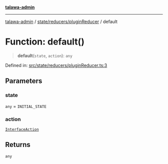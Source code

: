 [**talawa-admin**](../../../../README.md)

***

[talawa-admin](../../../../README.md) / [state/reducers/pluginReducer](../README.md) / default

# Function: default()

> **default**(`state`, `action`): `any`

Defined in: [src/state/reducers/pluginReducer.ts:3](https://github.com/gautam-divyanshu/talawa-admin/blob/9fec1eef6a4674b14f6abe30e3be3844537d8dc2/src/state/reducers/pluginReducer.ts#L3)

## Parameters

### state

`any` = `INITIAL_STATE`

### action

[`InterfaceAction`](../../../helpers/Action/interfaces/InterfaceAction.md)

## Returns

`any`

